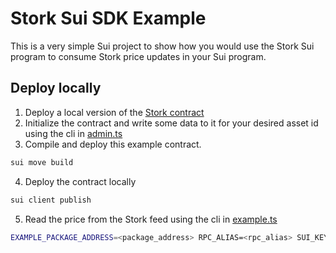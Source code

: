 # Stork Sui SDK Example
This is a very simple Sui project to show how you would use the Stork Sui program to consume Stork price updates in your Sui program.

## Deploy locally
1. Deploy a local version of the [Stork contract](../../contracts/sui) 
2. Initialize the contract and write some data to it for your desired asset id using the cli in [admin.ts](../../contracts/sui/cli/admin.ts)
3. Compile and deploy this example contract.
```bash
sui move build
```
4. Deploy the contract locally
```bash
sui client publish
```
5. Read the price from the Stork feed using the cli in [example.ts](./app/example.ts)
```bash
EXAMPLE_PACKAGE_ADDRESS=<package_address> RPC_ALIAS=<rpc_alias> SUI_KEY_ALIAS=<key_alias> npx ts-node ./app/example.ts read-price <asset_id> <stork_contract_address>
```
